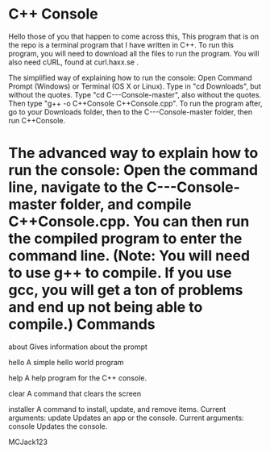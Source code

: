 C++ Console
===========
Hello those of you that happen to come across this,
This program that is on the repo is a terminal program that I have written in C++. To run this program, you will need to download all the files to run the program. You will also need cURL, found at curl.haxx.se .

The simplified way of explaining how to run the console: 
Open Command Prompt (Windows) or Terminal (OS X or Linux). Type in "cd Downloads", but without the quotes. Type "cd C---Console-master", also without the quotes. Then type "g++ -o C++Console C++Console.cpp". To run the program after, go to your Downloads folder, then to the C---Console-master folder, then run C++Console.

The advanced way to explain how to run the console:
Open the command line, navigate to the C---Console-master folder, and compile C++Console.cpp. You can then run the compiled program to enter the command line.
(Note: You will need to use g++ to compile. If you use gcc, you will get a ton of problems and end up not being able to compile.)
Commands
==========
about
Gives information about the prompt

hello
A simple hello world program

help
A help program for the C++ console.

clear
A command that clears the screen

installer
A command to install, update, and remove items. Current arguments:
    update
    Updates an app or the console. Current arguments:
        console
        Updates the console.


MCJack123
